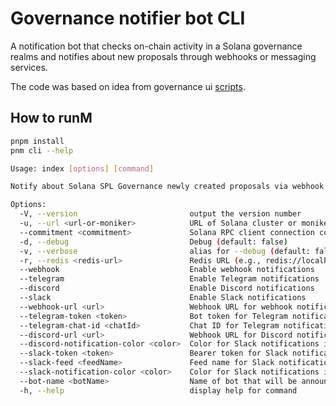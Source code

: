 # Governance notifier bot CLI

A notification bot that checks on-chain activity in a Solana governance realms and notifies about new proposals through webhooks or messaging services.

The code was based on idea from governance ui
[scripts](https://github.com/solana-labs/governance-ui/blob/4d75b2368cefb9d314e381a968c983995ba329e2/scripts/governance-notifier.ts).

## How to runM

```bash
pnpm install
pnm cli --help

Usage: index [options] [command]

Notify about Solana SPL Governance newly created proposals via webhook calls

Options:
  -V, --version                         output the version number
  -u, --url <url-or-moniker>            URL of Solana cluster or moniker (m/mainnet/mainnet-beta, d/devnet, t/testnet) (default: "mainnet-beta")
  --commitment <commitment>             Solana RPC client connection commitment (default: "confirmed")
  -d, --debug                           Debug (default: false)
  -v, --verbose                         alias for --debug (default: false)
  -r, --redis <redis-url>               Redis URL (e.g., redis://localhost:6379). If provided, the notifier uses Redis to store its last run, preventing the loss of any notifications.
  --webhook                             Enable webhook notifications
  --telegram                            Enable Telegram notifications
  --discord                             Enable Discord notifications
  --slack                               Enable Slack notifications
  --webhook-url <url>                   Webhook URL for webhook notifications (env: WEBHOOK_URL)
  --telegram-token <token>              Bot token for Telegram notifications (env: TELEGRAM_TOKEN)
  --telegram-chat-id <chatId>           Chat ID for Telegram notifications (env: TELEGRAM_CHAT_ID)
  --discord-url <url>                   Webhook URL for Discord notifications (env: DISCORD_WEBHOOK_URL)
  --discord-notification-color <color>  Color for Slack notifications in decimal format (default: aero blue) (default: "13238245")
  --slack-token <token>                 Bearer token for Slack notifications (env: SLACK_BEARER_TOKEN)
  --slack-feed <feedName>               Feed name for Slack notifications (env: SLACK_FEED)
  --slack-notification-color <color>    Color for Slack notifications in hex format (default: aero blue) (default: "#c9ffe5")
  --bot-name <botName>                  Name of bot that will be announced in notification (default: "SPL Governance Notifier")
  -h, --help                            display help for command